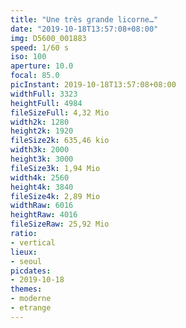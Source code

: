 ```yaml
---
title: "Une très grande licorne…"
date: "2019-10-18T13:57:08+08:00"
img: D5600_001883
speed: 1/60 s
iso: 100
aperture: 10.0
focal: 85.0
picInstant: 2019-10-18T13:57:08+08:00
widthFull: 3323
heightFull: 4984
fileSizeFull: 4,32 Mio
width2k: 1280
height2k: 1920
fileSize2k: 635,46 kio
width3k: 2000
height3k: 3000
fileSize3k: 1,94 Mio
width4k: 2560
height4k: 3840
fileSize4k: 2,89 Mio
widthRaw: 6016
heightRaw: 4016
fileSizeRaw: 25,92 Mio
ratio:
- vertical
lieux:
- seoul
picdates:
- 2019-10-18
themes:
- moderne
- etrange
---
```


